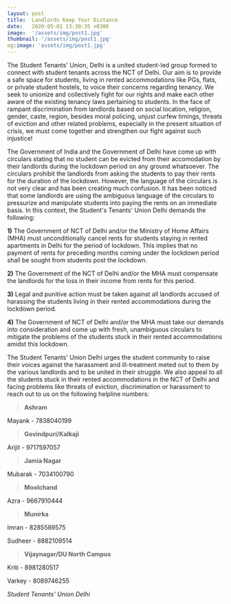 ```yaml
---
layout: post
title:  Landlords Keep Your Distance
date:   2020-05-01 13:30:35 +0300
image:  '/assets/img/post1.jpg'
thumbnail: '/assets/img/post1.jpg'
og:image: 'assets/img/post1.jpg'
---
```

The Student Tenants' Union, Delhi is a united student-led group formed to connect with student tenants across the NCT of Delhi. Our aim is to provide a safe space for students, living in rented accommodations like PGs, flats, or private student hostels, to voice their concerns regarding tenancy. We seek to unionize and collectively fight for our rights and make each other aware of the existing tenancy laws pertaining to students. In the face of rampant discrimination from landlords based on social location, religion, gender, caste, region, besides moral policing, unjust curfew timings, threats of eviction and other related problems, especially in the present situation of crisis, we must come together and strengthen our fight against such injustice! 

The Government of India and the Government of Delhi have come up with circulars stating that no student can be evicted from their accomodation by their landlords during the lockdown period on any ground whatsoever. The circulars prohibit the landlords from asking the students to pay their rents for the duration of the lockdown. However, the language of the circulars is not very clear and has been creating much confusion. It has been noticed that some landlords are using the ambiguous language of the circulars to pressurize and manipulate students into paying the rents on an immediate basis. In this context, the Student's Tenants' Union Delhi demands the following:

**1)** The Government of NCT of Delhi and/or the Ministry of Home Affairs (MHA) must unconditionally cancel rents for students staying in rented apartments in Delhi for the period of lockdown. This implies that no payment of rents for preceding months coming under the lockdown period shall be sought from students post the lockdown.

**2)** The Government of the NCT of Delhi and/or the MHA must compensate the landlords for the loss in their income from rents for this period.

**3)** Legal and punitive action must be taken against all landlords accused of harassing the students living in their rented accommodations during the lockdown period. 

**4)** The Government of NCT of Delhi and/or the MHA must take our demands into consideration and come up with fresh, unambiguous circulars to mitigate the problems of the students stuck in their rented accommodations amidst this lockdown. 

The Student Tenants' Union Delhi urges the student community to raise their voices against the harassment and ill-treatment meted out to them by the various landlords and to be united in their struggle. We also appeal to all the students stuck in their rented accommodations in the NCT of Delhi and facing problems like threats of eviction, discrimination or harassment to reach out to us on the following helpline numbers:

>**Ashram**

Mayank - 7838040199

>**Govindpuri/Kalkaji**

Arijit - 9717597057

>**Jamia Nagar**

Mubarak - 7034100790

>**Moolchand**

Azra - 9667910444

>**Munirka**

Imran - 8285589575

Sudheer - 8882109514

>**Vijaynagar/DU North Campus**

Kriti - 8981280517

Varkey - 8089746255


*Student Tenants' Union Delhi*